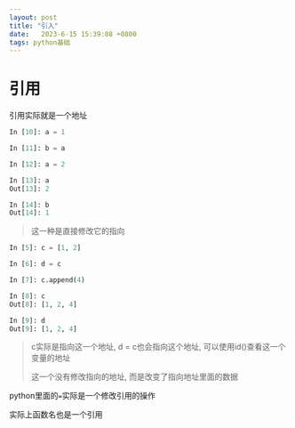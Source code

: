 ```yaml
---
layout: post
title: "引入" 
date:   2023-6-15 15:39:08 +0800
tags: python基础
---
```


# 引用

引用实际就是一个地址

```python
In [10]: a = 1

In [11]: b = a

In [12]: a = 2

In [13]: a
Out[13]: 2

In [14]: b
Out[14]: 1
```

> 这一种是直接修改它的指向

```python
In [5]: c = [1, 2]

In [6]: d = c

In [7]: c.append(4)

In [8]: c
Out[8]: [1, 2, 4]

In [9]: d
Out[9]: [1, 2, 4]
```

> c实际是指向这一个地址, d = c也会指向这个地址, 可以使用id()查看这一个变量的地址
>
> 这一个没有修改指向的地址, 而是改变了指向地址里面的数据

python里面的`=`实际是一个修改引用的操作

实际上函数名也是一个引用